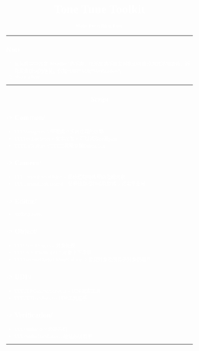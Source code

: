 <font face="STHeiti" size=2 color=#FFFFFF>

## <center><font size=6>**Tone Tune Toolkit**</font></center>
#### <center><font size=2>Make Everything Easy.</font></center>

---

## Note
1. 当某模块中包含“**Handler**”助手类，仅添加助手类至对象即可自动为其添加依赖。避免发生错误的组装。例如“**UDP**”以及“**Verification**”。
2. Nothing here.

---

## <center>*Script*</center>

## -> Common/
* TTTManager.cs // 管理类 // 多数功能的依赖
* TTTTextLoader.cs // 文字加载 // 可以读取txt及json
* TTTTipTools.cs // TTT工具箱专属Debug.Log

## -> Camera/
* TTTCameraFocusObject // 鼠标控制物体环绕注视对象
* TTTCameraLookAround // 鼠标拖动控制相机旋转 // 可用于全景

## -> Editor/
* Nothing Here.

## -> Object/
* TTTObjectDrag.cs // 对象拖拽
* TTTObjectFloating.cs // 对象上下漂浮
* TTTTraverseObejctChangeColor.cs // 改变对象及所有子对象的颜色

## -> UDP/
* TTTUDPCommunicator.cs // UDP收发工具
* TTTUDPHandler.cs // UDP工具助手

## -> Verification/
* TTTVerifier.cs // 验证系统
* TTTVerifierHandler.cs // 验证系统助手

---



</font>